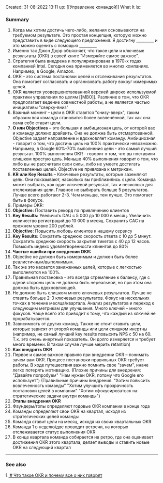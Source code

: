 Created: 31-08-2022 13:11
up: [[Управление командой]] 
What It Is::

### Summary
1. Когда мы хотим достичь чего-либо, желания основываются на требуемом результате. Это простая концепция, которую можно представить в виде следующего предложения: Я достигну _________ и это можно оценить с помощью _________ 
2. Именно так Джон Дорр объясняет, что такое цели и ключевые результаты (OKR) в своей книге "Измеряйте самое важное".
3. Стратегия была внедрена и популяризирована в 1970-х годах компанией Intel. Сегодня она применяется во многих компаниях. Например, в Google, Amazon.
4. OKR – это система постановки целей и отслеживания результатов. Она помогает согласовать и организовать работу вокруг измеримых целей.
5. OKR является усовершенствованной версией широко используемой практики управления по целям [[MBO]]. Различие в том, что OKR предполагает ведение совместной работы, а не является частью инициативы "сверху-вниз" 
6. Важный момент – цели в OKR ставятся "снизу-вверх", таким образом вся команда становится более вовлечённой, так как она сама себе ставит цели.
7. **O или Objectives** – это большая и амбициозная цель, от которой вас и команду должно драйвить. Она не должна быть отсмартованной. Objective задает направление и вдохновляет команду. Амбициозная - говорит о том, что достичь цель на 100% практически невозможно. Например, в Google 60%-70% выполнения цели - это самый лучший результат. 100% выполнения OKR - говорит о том, что вы поставили слишком простую цель. Меньше 40% выполнения говорит о том, что либо вы не рассчитали свои силы, либо не умеете достигать поставленных целей. Objective не привязана к метрикам.
8. **KR или Key Results** – Ключевые результаты, которые заземляют цель. Они показывают, насколько вы приблизились к цели. Команда может выбрать, как один ключевой результат, так и несколько для отслеживания цели. Главное не выбирать больше 5 результатов. Лучше всего работают 2-3. Чем меньше, тем лучше. Это помогает быть в фокусе. 
9. Примеры OKR:
10. **Objective:** Поставить рекорд по привлечению клиентов
11. **Key Results:** Увеличить DAU с 5 000 до 10 000 в месяц. Увеличить количество регистраций до 10 000 в месяц. Сохранить CAC на прежнем уровне 200 рублей.
12. **Objective:** Повысить любовь клиентов к нашему сервису
13. **Key Results:** Сократить среднюю скорость ответа с 10 до 5 минут. Сократить среднюю скорость закрытия тикетов с 40 до 12 часов. Повысить индекс удовлетворенности клиентов до 80%
14. **Частые ошибки при внедрении OKR:** 
15. Objective не должен быть измеримым и должен быть более реалистичным/выполнимым. 
16. Так же это касается заниженных целей, которые с легкостью выполняются на 100%. 
17. Правильная постановка - это всегда стремление к балансу, где с одной стороны цель не должна быть нереальной, но при этом она должна быть вдохновляющей.
18. Не должно быть слишком много ключевых результатов. Лучше не ставить больше 2-3 ключевых результатов. Фокус на нескольких точках в течение месяца/квартала. Анализ результатов и переход к следующим метрикам для улучшения. Много ключей – много фокусов. Чаще всего это приводит к тому, что каждый из ключей не прорабатывается.
19. Зависимость от других команд. Также не стоит ставить цели, которые зависят от второй команды или цели слишком инертны (например, не самый лучший key results повысить NPS с 50 на 60. Т.к. это очень инертный показатель. Он долго измеряется и требует много времени. В таком случае лучше мерить retantion)
20. **Как внедрять OKR**
21. Первое и самое важное правило при внедрении OKR – понимать зачем вам OKR. Процесс постановки правильных OKR требует работы. В ходе путешествия важно помнить свое "зачем", иначе легко потерять мотивацию. (Плохие причины для внедрения: "Давайте попробуем" "Нам нужен OKR, потому что Google его использует") (Правильные причины внедрения: "Хотим повысить вовлеченность команды" "Хотим улучшить прозрачность постановки целей в компании" "Хотим сфокусироваться на стратегические задачи внутри команды")
22. **Этапы внедрения OKR**
23. Фаундеры/топы определяют годовые OKR компании в конце года
24. Команды определяют свои OKR на квартал, исходя из стратегических целей команды
25. Команда ставит цели на месяц, исходя из своих квартальных OKR
26. Команда 1 в неделю/две проводит встречи, на которых отслеживается статус выполнения OKR
27. В конце квартала команда собирается на ретро, где она оценивает достижения OKR этого квартала, делает выводы и ставить новые OKR на следующий квартал
__________
### See also
1.[ # Что такое OKR и почему все о них говорят](https://vc.ru/hr/103991-chto-takoe-okr-i-pochemu-vse-o-nih-govoryat) 